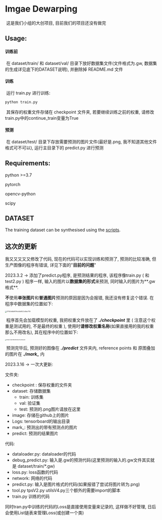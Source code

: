 # Imgae Dewarping

​	这是我们小组的大创项目, 目前我们的项目还没有做完

## Usage:

#### 训练前

​	在 dataset/train/ 和 dataset/val/ 目录下放好数据集文件(文件格式为.gw, 数据集的生成详见底下的DATASET说明), 并删除掉 README.md 文件

#### 训练

​	运行 train.py 进行训练:

```bash
python train.py
```

​	其保存的权重文件存储在 checkpoint 文件夹, 若要继续训练之前的权重, 请修改train.py中的continue_train变量为True

#### 预测

​	在 dataset/test/ 目录下存放需要预测的图片文件(最好是.png, 我不知道其他文件格式可不可以), 运行主目录下的 predict.py 进行预测

## Requirements:

<p>python >=3.7</p>
<p>pytorch</p>
<p>opencv-python</p>
<p>scipy</p>

## DATASET

The training dataset can be synthesised using the [scripts](https://github.com/gwxie/Synthesize-Distorted-Image-and-Its-Control-Points).



## 这次的更新

我又又又又又修改了代码, 现在的代码可以实现训练和预测了, 预测的比较准确, 但生产图像的程序有错误, 详见下面的"**目前的问题**"

2023.3.2 -> 添加了predict.py程序, 是预测结果的程序, 该程序像train.py ( 和test2.py ) 程序一样, 输入的图片以**数据集的形式**来预测, 同时输入的图片为**.gw格式**. 

​	**不**使用**单张图片**和**普通图片**预测的原因是因为会报错, 我还没有修复这个错误. 在程序中数据集的位置如下:

<img src=".\image\6.png" alt="071924d6bfff74e1e9b9523c8be7119" style="zoom:33%;" />



​	程序首先会加载模型的权重, 我把权重文件放在了 ***./checkpoint*** 里 ( 注意这个权重是测试用的, 不是最终的权重 ), 使用时**请修改权重名称**(如果直接用的我的权重那么不用改名), 其在程序中的位置如下:

<img src=".\image\5.png" alt="9148e77a841982f8930fd70b306dd92" style="zoom:25%;" />

​	预测完毕后, 预测好的图像在 ***./predict*** 文件夹内, reference points 和 原图叠加的图片在 ***./mark_*** 内

2023.3.16 -> 一次大更新:

文件夹:

- checkpoint : 保存权重的文件夹
- dataset: 存储数据集
  - train: 训练集
  - val: 验证集
  - test: 预测的.png图片请放在这里
- image: 存储在github上的图片
- Logs: tensorboard的输出目录
- mark_: 预测出的带有预测点的图片
- predict: 预测的结果图片

代码:

- dataloader.py: dataloader的代码
- debug_predict.py: 输入是.gw的预测代码(这里预测的输入的.gw文件其实就是 dataset/train/*.gw)
- loss.py: loss函数的代码
- network: 网络的代码
- predict.py: 输入是图片格式的代码(如果报错了尝试将图片转为.png)
- tool.py tpsV2.py utilsV4.py三个额外的需要import的脚本
- train.py 训练的代码

同时tran.py中训练的代码的Loss是直接使用变量来记录的, 这样做不好管理, 日后会使用List链表来管理Loss(或创建一个类)

​	
